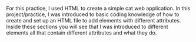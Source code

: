 For this practice, I used HTML to create a simple cat web application. In this project/practice, I was introduced to basic coding knowledge of how to create and set up an HTML file to add elements with different attributes.
Inside these sections you will see that I was introduced to different elements all that contain different attributes and what they do.

